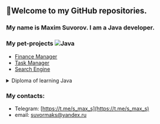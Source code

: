 ##   👋Welcome to my GitHub repositories.
### My name is Maxim Suvorov. I am a Java developer.

### My pet-projects  ![Java](https://img.shields.io/badge/java-%23ED8B00.svg?style=for-the-badge&logo=java&logoColor=white)
* [Finance Manager](https://github.com/max10max/PersonalFinanceManager)
* [Task Manager](https://github.com/max10max/Coursework-TODOs)
* [Search Engine](https://github.com/max10max/SearchEngine-diplom)

<details>
  <summary> Diploma of learning Java </summary>

![img.png](img.png)

</details>


### My contacts:
* Telegram:  [https://t.me/s_max_s](https://t.me/s_max_s)
* email: <a href="mailto:suvormaks@yandex.ru">suvormaks@yandex.ru</a>




<!--
**max10max/max10max** is a ✨ _special_ ✨ repository because its `README.md` (this file) appears on your GitHub profile.

Here are some ideas to get you started:

- 🔭 I’m currently working on ...
- 🌱 I’m currently learning ...
- 👯 I’m looking to collaborate on ...
- 🤔 I’m looking for help with ...
- 💬 Ask me about ...
- 📫 How to reach me: ...
- 😄 Pronouns: ...
- ⚡ Fun fact: ...
-->
